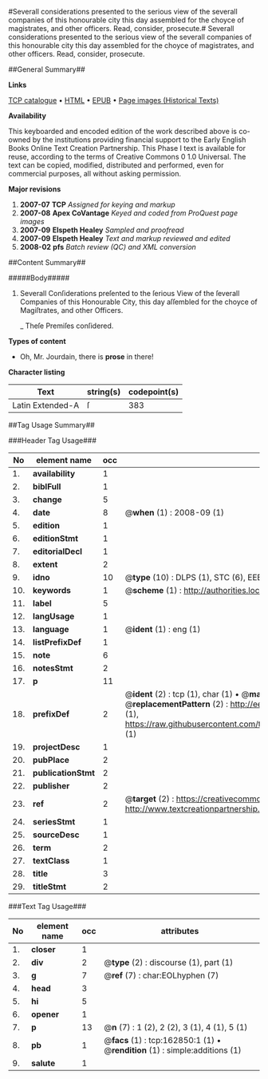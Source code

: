 #Severall considerations presented to the serious view of the severall companies of this honourable city this day assembled for the choyce of magistrates, and other officers. Read, consider, prosecute.#
Severall considerations presented to the serious view of the severall companies of this honourable city this day assembled for the choyce of magistrates, and other officers. Read, consider, prosecute.

##General Summary##

**Links**

[TCP catalogue](http://www.ota.ox.ac.uk/tcp/)  • 
[HTML](http://tei.it.ox.ac.uk/tcp/Texts-HTML/free/A92/A92973.html)  • 
[EPUB](http://tei.it.ox.ac.uk/tcp/Texts-EPUB/free/A92/A92973.epub) • 
[Page images (Historical Texts)](https://data.historicaltexts.jisc.ac.uk/view?pubId=eebo-99869563e&pageId=eebo-99869563e-162850-1)

**Availability**

This keyboarded and encoded edition of the
	       work described above is co-owned by the institutions
	       providing financial support to the Early English Books
	       Online Text Creation Partnership. This Phase I text is
	       available for reuse, according to the terms of Creative
	       Commons 0 1.0 Universal. The text can be copied,
	       modified, distributed and performed, even for
	       commercial purposes, all without asking permission.

**Major revisions**

1. __2007-07__ __TCP__ *Assigned for keying and markup*
1. __2007-08__ __Apex CoVantage__ *Keyed and coded from ProQuest page images*
1. __2007-09__ __Elspeth Healey__ *Sampled and proofread*
1. __2007-09__ __Elspeth Healey__ *Text and markup reviewed and edited*
1. __2008-02__ __pfs__ *Batch review (QC) and XML conversion*

##Content Summary##

#####Body#####

1. Severall Conſiderations preſented to the ſerious View of the ſeverall Companies of this Honourable City, this day aſſembled for the choyce of Magiſtrates, and other Officers.

    _ Theſe Premiſes conſidered.

**Types of content**

  * Oh, Mr. Jourdain, there is **prose** in there!

**Character listing**


|Text|string(s)|codepoint(s)|
|---|---|---|
|Latin Extended-A|ſ|383|

##Tag Usage Summary##

###Header Tag Usage###

|No|element name|occ|attributes|
|---|---|---|---|
|1.|__availability__|1||
|2.|__biblFull__|1||
|3.|__change__|5||
|4.|__date__|8| @__when__ (1) : 2008-09 (1)|
|5.|__edition__|1||
|6.|__editionStmt__|1||
|7.|__editorialDecl__|1||
|8.|__extent__|2||
|9.|__idno__|10| @__type__ (10) : DLPS (1), STC (6), EEBO-CITATION (1), PROQUEST (1), VID (1)|
|10.|__keywords__|1| @__scheme__ (1) : http://authorities.loc.gov/ (1)|
|11.|__label__|5||
|12.|__langUsage__|1||
|13.|__language__|1| @__ident__ (1) : eng (1)|
|14.|__listPrefixDef__|1||
|15.|__note__|6||
|16.|__notesStmt__|2||
|17.|__p__|11||
|18.|__prefixDef__|2| @__ident__ (2) : tcp (1), char (1)  •  @__matchPattern__ (2) : ([0-9\-]+):([0-9IVX]+) (1), (.+) (1)  •  @__replacementPattern__ (2) : http://eebo.chadwyck.com/downloadtiff?vid=$1&page=$2 (1), https://raw.githubusercontent.com/textcreationpartnership/Texts/master/tcpchars.xml#$1 (1)|
|19.|__projectDesc__|1||
|20.|__pubPlace__|2||
|21.|__publicationStmt__|2||
|22.|__publisher__|2||
|23.|__ref__|2| @__target__ (2) : https://creativecommons.org/publicdomain/zero/1.0/ (1), http://www.textcreationpartnership.org/docs/. (1)|
|24.|__seriesStmt__|1||
|25.|__sourceDesc__|1||
|26.|__term__|2||
|27.|__textClass__|1||
|28.|__title__|3||
|29.|__titleStmt__|2||


###Text Tag Usage###

|No|element name|occ|attributes|
|---|---|---|---|
|1.|__closer__|1||
|2.|__div__|2| @__type__ (2) : discourse (1), part (1)|
|3.|__g__|7| @__ref__ (7) : char:EOLhyphen (7)|
|4.|__head__|3||
|5.|__hi__|5||
|6.|__opener__|1||
|7.|__p__|13| @__n__ (7) : 1 (2), 2 (2), 3 (1), 4 (1), 5 (1)|
|8.|__pb__|1| @__facs__ (1) : tcp:162850:1 (1)  •  @__rendition__ (1) : simple:additions (1)|
|9.|__salute__|1||
